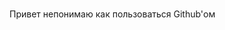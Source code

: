 # <!DOCTYPE html>
<html>
<head>
</head>
<body>
Привет непонимаю как пользоваться Github'ом
</body>
</html>
